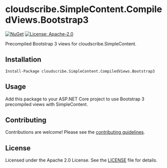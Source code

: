 # cloudscribe.SimpleContent.CompiledViews.Bootstrap3

[![NuGet](https://img.shields.io/nuget/v/cloudscribe.SimpleContent.CompiledViews.Bootstrap3.svg)](https://www.nuget.org/packages/cloudscribe.SimpleContent.CompiledViews.Bootstrap3)
[![License: Apache-2.0](https://img.shields.io/badge/License-Apache%202.0-blue.svg)](https://opensource.org/licenses/Apache-2.0)

Precompiled Bootstrap 3 views for cloudscribe.SimpleContent.

## Installation

```shell
Install-Package cloudscribe.SimpleContent.CompiledViews.Bootstrap3
```

## Usage

Add this package to your ASP.NET Core project to use Bootstrap 3 precompiled views with SimpleContent.

## Contributing

Contributions are welcome! Please see the [contributing guidelines](https://github.com/cloudscribe/cloudscribe.SimpleContent/blob/main/CONTRIBUTING.md).

## License

Licensed under the Apache 2.0 License. See the [LICENSE](https://github.com/cloudscribe/cloudscribe.SimpleContent/blob/main/LICENSE) file for details.
